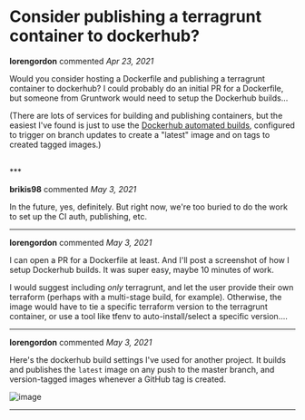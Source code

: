 # Consider publishing a terragrunt container to dockerhub?

**lorengordon** commented *Apr 23, 2021*

Would you consider hosting a Dockerfile and publishing a terragrunt container to dockerhub? I could probably do an initial PR for a Dockerfile, but someone from Gruntwork would need to setup the Dockerhub builds...

(There are lots of services for building and publishing containers, but the easiest I've found is just to use the [Dockerhub automated builds](https://docs.docker.com/docker-hub/builds/), configured to trigger on branch updates to create a "latest" image and on tags to created tagged images.)

<br />
***


**brikis98** commented *May 3, 2021*

In the future, yes, definitely. But right now, we're too buried to do the work to set up the CI auth, publishing, etc.
***

**lorengordon** commented *May 3, 2021*

I can open a PR for a Dockerfile at least. And I'll post a screenshot of how I setup Dockerhub builds. It was super easy, maybe 10 minutes of work.

I would suggest including *only* terragrunt, and let the user provide their own terraform (perhaps with a multi-stage build, for example). Otherwise, the image would have to tie a specific terraform version to the terragrunt container, or use a tool like tfenv to auto-install/select a specific version....
***

**lorengordon** commented *May 3, 2021*

Here's the dockerhub build settings I've used for another project. It builds and publishes the `latest` image on any push to the master branch, and version-tagged images whenever a GitHub tag is created.

![image](https://user-images.githubusercontent.com/8457307/116925664-50cc0680-ac0e-11eb-99dd-c564afde1c8e.png)

***

